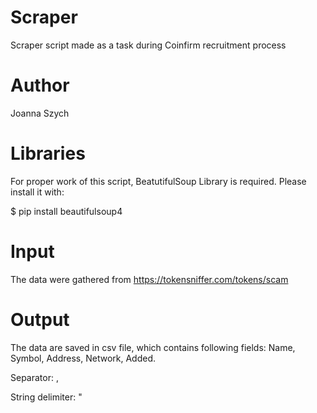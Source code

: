 # Scraper
Scraper script made as a task during Coinfirm recruitment process

# Author 
Joanna Szych

# Libraries 
For proper work of this script, BeatutifulSoup Library is required. Please install it with:

$ pip install beautifulsoup4

# Input 
The data were gathered from https://tokensniffer.com/tokens/scam

# Output
The data are saved in csv file, which contains following fields: Name, Symbol, Address, Network, Added. 

Separator: , 

String delimiter: "

